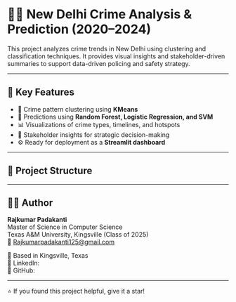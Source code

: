 # 🕵️‍♂️ New Delhi Crime Analysis & Prediction (2020–2024)

This project analyzes crime trends in New Delhi using clustering and classification techniques. It provides visual insights and stakeholder-driven summaries to support data-driven policing and safety strategy.

---

## 📌 Key Features

- 📍 Crime pattern clustering using **KMeans**
- 🧠 Predictions using **Random Forest, Logistic Regression, and SVM**
- 📊 Visualizations of crime types, timelines, and hotspots
- 📢 Stakeholder insights for strategic decision-making
- ⚙️ Ready for deployment as a **Streamlit dashboard**

---

## 📁 Project Structure

---

## 👨‍💻 Author

**Rajkumar Padakanti**  
Master of Science in Computer Science  
Texas A&M University, Kingsville (Class of 2025)  
📧 [Rajkumarpadakanti125@gmail.com](mailto:Rajkumarpadakanti125@gmail.com)

📍 Based in Kingsville, Texas  
📎 LinkedIn:  
📂 GitHub:

---

⭐ If you found this project helpful, give it a star!
